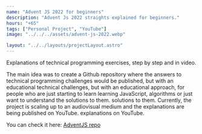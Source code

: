 ```yaml
---
name: "Advent JS 2022 for beginners"
description: "Advent Js 2022 straights explained for beginners."
hours: "+65"
tags: ["Personal Project", "YouTube"]
image: "../../../assets/advent-js-2022.webp"

layout: "../../layouts/projectLayout.astro"
---
```


Explanations of technical programming exercises, step by step and in video.

The main idea was to create a Github repository where the answers to technical programming challenges would be published, but with an educational technical challenges, but with an educational approach, for people who are just starting to learn learning JavaScript, algorithms or just want to understand the solutions to them. solutions to them. Currently, the project is scaling up to an audiovisual medium and the explanations are being published on YouTube. explanations on YouTube.

You can check it here: [AdventJS repo](https://github.com/achalogy/advent-js-2022)
